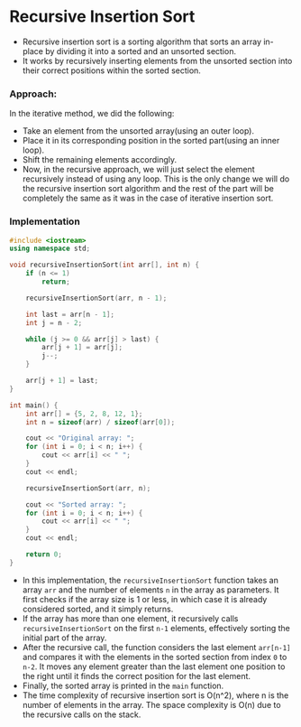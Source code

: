 # Recursive Insertion Sort
- Recursive insertion sort is a sorting algorithm that sorts an array in-place by dividing it into a sorted and an unsorted section.
- It works by recursively inserting elements from the unsorted section into their correct positions within the sorted section.
  
### Approach: 
In the iterative method, we did the following:

- Take an element from the unsorted array(using an outer loop).
- Place it in its corresponding position in the sorted part(using an inner loop).
- Shift the remaining elements accordingly.
- Now, in the recursive approach, we will just select the element recursively instead of using any loop. This is the only change we will do the recursive insertion sort algorithm and the rest of the part will be completely the same as it was in the case of iterative insertion sort.

### Implementation
```cpp
#include <iostream>
using namespace std;

void recursiveInsertionSort(int arr[], int n) {
    if (n <= 1)
        return;

    recursiveInsertionSort(arr, n - 1);

    int last = arr[n - 1];
    int j = n - 2;

    while (j >= 0 && arr[j] > last) {
        arr[j + 1] = arr[j];
        j--;
    }

    arr[j + 1] = last;
}

int main() {
    int arr[] = {5, 2, 8, 12, 1};
    int n = sizeof(arr) / sizeof(arr[0]);

    cout << "Original array: ";
    for (int i = 0; i < n; i++) {
        cout << arr[i] << " ";
    }
    cout << endl;

    recursiveInsertionSort(arr, n);

    cout << "Sorted array: ";
    for (int i = 0; i < n; i++) {
        cout << arr[i] << " ";
    }
    cout << endl;

    return 0;
}
```

- In this implementation, the `recursiveInsertionSort` function takes an array `arr` and the number of elements `n` in the array as parameters. It first checks if the array size is 1 or less, in which case it is already considered sorted, and it simply returns.
- If the array has more than one element, it recursively calls `recursiveInsertionSort` on the first `n-1` elements, effectively sorting the initial part of the array.
- After the recursive call, the function considers the last element `arr[n-1]` and compares it with the elements in the sorted section from index `0` to `n-2`. It moves any element greater than the last element one position to the right until it finds the correct position for the last element.
- Finally, the sorted array is printed in the `main` function.
- The time complexity of recursive insertion sort is O(n^2), where n is the number of elements in the array. The space complexity is O(n) due to the recursive calls on the stack.
